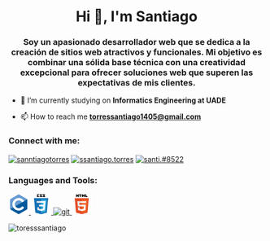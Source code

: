 <h1 align="center">Hi 👋, I'm Santiago</h1>
<h3 align="center">Soy un apasionado desarrollador web que se dedica a la creación de sitios web atractivos y funcionales. Mi objetivo es combinar una sólida base técnica con una creatividad excepcional para ofrecer soluciones web que superen las expectativas de mis clientes.</h3>

- 🔭 I’m currently studying on **Informatics Engineering at UADE**

- 📫 How to reach me **torressantiago1405@gmail.com**

<h3 align="left">Connect with me:</h3>
<p align="left">
<a href="https://twitter.com/sanntiagotorres" target="blank"><img align="center" src="https://raw.githubusercontent.com/rahuldkjain/github-profile-readme-generator/master/src/images/icons/Social/twitter.svg" alt="sanntiagotorres" height="30" width="40" /></a>
<a href="https://instagram.com/ssantiago.torres" target="blank"><img align="center" src="https://raw.githubusercontent.com/rahuldkjain/github-profile-readme-generator/master/src/images/icons/Social/instagram.svg" alt="ssantiago.torres" height="30" width="40" /></a>
<a href="https://discord.gg/santi.#8522" target="blank"><img align="center" src="https://raw.githubusercontent.com/rahuldkjain/github-profile-readme-generator/master/src/images/icons/Social/discord.svg" alt="santi.#8522" height="30" width="40" /></a>
</p>

<h3 align="left">Languages and Tools:</h3>
<p align="left"> <a href="https://www.cprogramming.com/" target="_blank" rel="noreferrer"> <img src="https://raw.githubusercontent.com/devicons/devicon/master/icons/c/c-original.svg" alt="c" width="40" height="40"/> </a> <a href="https://www.w3schools.com/css/" target="_blank" rel="noreferrer"> <img src="https://raw.githubusercontent.com/devicons/devicon/master/icons/css3/css3-original-wordmark.svg" alt="css3" width="40" height="40"/> </a> <a href="https://git-scm.com/" target="_blank" rel="noreferrer"> <img src="https://www.vectorlogo.zone/logos/git-scm/git-scm-icon.svg" alt="git" width="40" height="40"/> </a> <a href="https://www.w3.org/html/" target="_blank" rel="noreferrer"> <img src="https://raw.githubusercontent.com/devicons/devicon/master/icons/html5/html5-original-wordmark.svg" alt="html5" width="40" height="40"/> </a> </p>

<p><img align="center" src="https://github-readme-stats.vercel.app/api/top-langs?username=toresssantiago&show_icons=true&locale=en&layout=compact" alt="toresssantiago" /></p>